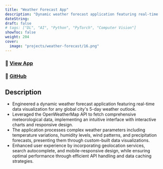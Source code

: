 ```yaml
---
title: "Weather Forecast App"
description: "Dynamic weather forecast application featuring real-time data visualization for any global city's 5-day weather outlook."
dateString:
draft: false
# tags: ["DL", "AI", "Python", "PyTorch", "Computer Vision"]
showToc: false
weight: 204
cover:
  image: "projects/weather-forecast/16.png"
---
```


### 🔗 [View App](https://weather-forecast-25.herokuapp.com)

### 🔗 [GitHub](https://github.com/JEETDESAI25/Weather-Forecast-Data-App)

## Description

- Engineered a dynamic weather forecast application featuring real-time data visualization for any global city's 5-day weather outlook.
- Leveraged the OpenWeatherMap API to fetch comprehensive meteorological data, implementing an intuitive interface with interactive charts and responsive design.
- The application processes complex weather parameters including temperature variations, humidity levels, wind patterns, and precipitation forecasts, presenting them through custom-built data visualizations.
- Enhanced user experience by incorporating geolocation services, search autocomplete, and mobile-responsive design, while ensuring optimal performance through efficient API handling and data caching strategies.
